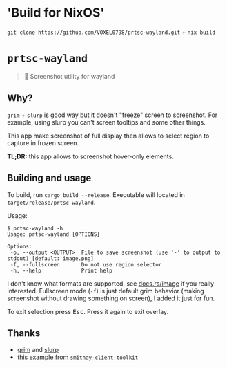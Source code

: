 # 'Build for NixOS'
 `git clone https://github.com/VOXEL0798/prtsc-wayland.git` + `nix build`

# `prtsc-wayland`

> 📸 Screenshot utility for wayland

 ## Why?

 `grim` + `slurp` is good way but it doesn't "freeze" screen to screenshot. For example,
 using slurp you can't screen tooltips and some other things.

 This app make screenshot of full display then allows to select region to capture in frozen screen.

 **TL;DR:** this app allows to screenshot hover-only elements.

 ## Building and usage

 To build, run `cargo build --release`. Executable will located in `target/release/prtsc-wayland`.

 Usage:
 ```console
 $ prtsc-wayland -h
 Usage: prtsc-wayland [OPTIONS]

Options:
  -o, --output <OUTPUT>  File to save screenshot (use '-' to output to stdout) [default: image.png]
  -f, --fullscreen       Do not use region selector
  -h, --help             Print help
```

I don't know what formats are supported, see [docs.rs/image](https://docs.rs/image) if you really
interested. Fullscreen mode (`-f`) is just default grim behavior (making screenshot without drawing
something on screen), I added it just for fun.

To exit selection press <kbd>Esc</kbd>. Press it again to exit overlay.

## Thanks

- [grim](https://sr.ht/~emersion/grim/) and [slurp](https://github.com/emersion/slurp)
- [this example from `smithay-client-toolkit`](https://github.com/Smithay/client-toolkit/blob/master/examples/simple_layer.rs)


